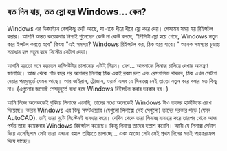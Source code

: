 <?php require("../../entete.php");?> <?php require("../../base.php");?> <?php require("../../fonctions.php");?>

<div id="corps">

<h2>যত দিন যায়, তত স্লো হয় Windows... কেন?</h2>

<p>Windows এর ডিজাইনে বেশকিছু ত্রুটি আছে, যা একে ধীরে ধীরে স্লো করে দেয়। শেষমেষ সময় হয় রিইন্সটল করার। আপনি অন্তত কয়েকবার নিশ্চই শুনেছেন কেউ না কেউ বলছে, "পিসিটা স্লো হয়ে গেছে, Windows নতুন করে ইন্সটল করতে হবে" কিংবা "এই সমস্যা? Windows রিইন্সটল কর, ঠিক হয়ে যাবে।" অনেক সমস্যার চূড়ান্ত সমাধান হল নতুন করে সিস্টেম সেটাপ দেয়া।</p>

<p>আপনি হয়তো মনে করতেন কম্পিউটার চালানোর এটাই নিয়ম। বেশ... আপনাকে লিনাক্স চালিয়ে দেখার আমন্ত্রণ জানাচ্ছি। আজ থেকে পাঁচ বছর পর আপনার লিনাক্স ঠিক একই রকম দ্রুত এবং রেসপন্সিভ থাকবে, ঠিক এখন সেটাপ দেয়ার পরমুহূর্তে যেমন আছে। আর ভাইরাস, ট্রোজান, ওয়ার্ম এসব যে লিনাক্সে নেই তাতো নতুন করে বলার মত কিছু না। (এগুলোর জন্যেই শেষমুহূর্তে বাধ্য হয়ে Windows রিইন্সটল করার দরকার হয়।)</p>

<p>আমি নিজে অনেককেই বুঝিয়ে লিনাক্সে এনেছি, তাদের মধ্যে অনেকেই Windows টাও তাদের হার্ডডিস্কে রেখে দিয়েছে। কারন Windows এর কিছু সফটওয়্যার (যেগুলো লিনাক্সে নেই সেগুলো) তাদের দরকার পড়ে (যেমন AutoCAD). তাই তারা দুটো সিস্টেমই ব্যবহার করে। যেদিন থেকে তারা লিনাক্স ব্যবহার করে তারপর থেকে আজ পর্যন্ত তারা কয়েকবার Windows রিইন্সটল করেছে। কিন্তু লিনাক্স তাদের হতাশ করেনি। আমি যে লিনাক্স সেটাপ দিয়ে এসেছিলাম সেটা তারা এখনো বহাল তবিয়তে চালাচ্ছে... এবং আজো সেটা সেই প্রথম দিনের মতই পারফরমেন্স দিয়ে যাচ্ছে।</p>

</div>


